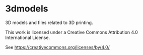 # 3dmodels
3D models and files related to 3D printing.

This work is licensed under a Creative Commons Attribution 4.0
International License.

See https://creativecommons.org/licenses/by/4.0/
